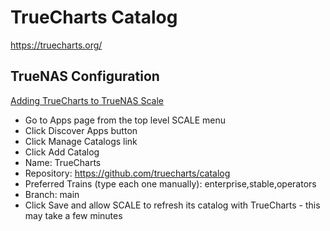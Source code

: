 # TrueCharts Catalog

https://truecharts.org/

## TrueNAS Configuration

[Adding TrueCharts to TrueNAS Scale](https://truecharts.org/manual/SCALE/guides/getting-started#adding-truecharts)


* Go to Apps page from the top level SCALE menu
* Click Discover Apps button
* Click Manage Catalogs link
* Click Add Catalog
* Name: TrueCharts
* Repository: https://github.com/truecharts/catalog
* Preferred Trains (type each one manually): enterprise,stable,operators
* Branch: main
* Click Save and allow SCALE to refresh its catalog with TrueCharts - this may
take a few minutes
